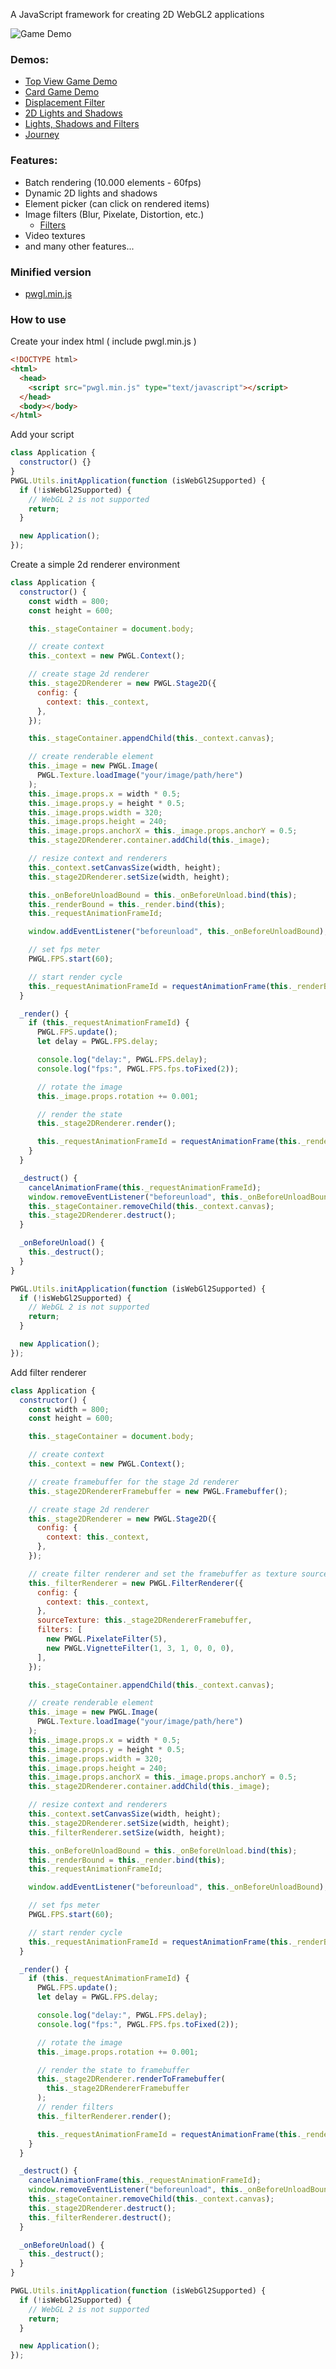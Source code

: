 A JavaScript framework for creating 2D WebGL2 applications

![Game Demo](https://github.com/asjs-dev/pwgl/blob/main/docs/assets/game.png?raw=true)

### Demos:

- [Top View Game Demo](https://asjs-dev.github.io/pwgl/example/shGameDemo.html)
- [Card Game Demo](https://asjs-dev.github.io/pwgl/example/cardGameDemo.html)
- [Displacement Filter](https://asjs-dev.github.io/pwgl/example/rainDropsDemo.html)
- [2D Lights and Shadows](https://asjs-dev.github.io/pwgl/example/lightDemo.html)
- [Lights, Shadows and Filters](https://asjs-dev.github.io/pwgl/example/boatDemo.html)
- [Journey](https://asjs-dev.github.io/pwgl/example/journeyDemo.html)

### Features:

- Batch rendering (10.000 elements - 60fps)
- Dynamic 2D lights and shadows
- Element picker (can click on rendered items)
- Image filters (Blur, Pixelate, Distortion, etc.)
  - [Filters](https://github.com/asjs-dev/pwgl/blob/main/src/filters)
- Video textures
- and many other features...

### Minified version

- [pwgl.min.js](https://github.com/asjs-dev/pwgl/blob/main/dist/pwgl.min.js)

### How to use

Create your index html ( include pwgl.min.js )

```html
<!DOCTYPE html>
<html>
  <head>
    <script src="pwgl.min.js" type="text/javascript"></script>
  </head>
  <body></body>
</html>
```

Add your script

```javascript
class Application {
  constructor() {}
}
PWGL.Utils.initApplication(function (isWebGl2Supported) {
  if (!isWebGl2Supported) {
    // WebGL 2 is not supported
    return;
  }

  new Application();
});
```

Create a simple 2d renderer environment

```javascript
class Application {
  constructor() {
    const width = 800;
    const height = 600;

    this._stageContainer = document.body;

    // create context
    this._context = new PWGL.Context();

    // create stage 2d renderer
    this._stage2DRenderer = new PWGL.Stage2D({
      config: {
        context: this._context,
      },
    });

    this._stageContainer.appendChild(this._context.canvas);

    // create renderable element
    this._image = new PWGL.Image(
      PWGL.Texture.loadImage("your/image/path/here")
    );
    this._image.props.x = width * 0.5;
    this._image.props.y = height * 0.5;
    this._image.props.width = 320;
    this._image.props.height = 240;
    this._image.props.anchorX = this._image.props.anchorY = 0.5;
    this._stage2DRenderer.container.addChild(this._image);

    // resize context and renderers
    this._context.setCanvasSize(width, height);
    this._stage2DRenderer.setSize(width, height);

    this._onBeforeUnloadBound = this._onBeforeUnload.bind(this);
    this._renderBound = this._render.bind(this);
    this._requestAnimationFrameId;

    window.addEventListener("beforeunload", this._onBeforeUnloadBound);

    // set fps meter
    PWGL.FPS.start(60);

    // start render cycle
    this._requestAnimationFrameId = requestAnimationFrame(this._renderBound);
  }

  _render() {
    if (this._requestAnimationFrameId) {
      PWGL.FPS.update();
      let delay = PWGL.FPS.delay;

      console.log("delay:", PWGL.FPS.delay);
      console.log("fps:", PWGL.FPS.fps.toFixed(2));

      // rotate the image
      this._image.props.rotation += 0.001;

      // render the state
      this._stage2DRenderer.render();

      this._requestAnimationFrameId = requestAnimationFrame(this._renderBound);
    }
  }

  _destruct() {
    cancelAnimationFrame(this._requestAnimationFrameId);
    window.removeEventListener("beforeunload", this._onBeforeUnloadBound);
    this._stageContainer.removeChild(this._context.canvas);
    this._stage2DRenderer.destruct();
  }

  _onBeforeUnload() {
    this._destruct();
  }
}

PWGL.Utils.initApplication(function (isWebGl2Supported) {
  if (!isWebGl2Supported) {
    // WebGL 2 is not supported
    return;
  }

  new Application();
});
```

Add filter renderer

```javascript
class Application {
  constructor() {
    const width = 800;
    const height = 600;

    this._stageContainer = document.body;

    // create context
    this._context = new PWGL.Context();

    // create framebuffer for the stage 2d renderer
    this._stage2DRendererFramebuffer = new PWGL.Framebuffer();

    // create stage 2d renderer
    this._stage2DRenderer = new PWGL.Stage2D({
      config: {
        context: this._context,
      },
    });

    // create filter renderer and set the framebuffer as texture source
    this._filterRenderer = new PWGL.FilterRenderer({
      config: {
        context: this._context,
      },
      sourceTexture: this._stage2DRendererFramebuffer,
      filters: [
        new PWGL.PixelateFilter(5),
        new PWGL.VignetteFilter(1, 3, 1, 0, 0, 0),
      ],
    });

    this._stageContainer.appendChild(this._context.canvas);

    // create renderable element
    this._image = new PWGL.Image(
      PWGL.Texture.loadImage("your/image/path/here")
    );
    this._image.props.x = width * 0.5;
    this._image.props.y = height * 0.5;
    this._image.props.width = 320;
    this._image.props.height = 240;
    this._image.props.anchorX = this._image.props.anchorY = 0.5;
    this._stage2DRenderer.container.addChild(this._image);

    // resize context and renderers
    this._context.setCanvasSize(width, height);
    this._stage2DRenderer.setSize(width, height);
    this._filterRenderer.setSize(width, height);

    this._onBeforeUnloadBound = this._onBeforeUnload.bind(this);
    this._renderBound = this._render.bind(this);
    this._requestAnimationFrameId;

    window.addEventListener("beforeunload", this._onBeforeUnloadBound);

    // set fps meter
    PWGL.FPS.start(60);

    // start render cycle
    this._requestAnimationFrameId = requestAnimationFrame(this._renderBound);
  }

  _render() {
    if (this._requestAnimationFrameId) {
      PWGL.FPS.update();
      let delay = PWGL.FPS.delay;

      console.log("delay:", PWGL.FPS.delay);
      console.log("fps:", PWGL.FPS.fps.toFixed(2));

      // rotate the image
      this._image.props.rotation += 0.001;

      // render the state to framebuffer
      this._stage2DRenderer.renderToFramebuffer(
        this._stage2DRendererFramebuffer
      );
      // render filters
      this._filterRenderer.render();

      this._requestAnimationFrameId = requestAnimationFrame(this._renderBound);
    }
  }

  _destruct() {
    cancelAnimationFrame(this._requestAnimationFrameId);
    window.removeEventListener("beforeunload", this._onBeforeUnloadBound);
    this._stageContainer.removeChild(this._context.canvas);
    this._stage2DRenderer.destruct();
    this._filterRenderer.destruct();
  }

  _onBeforeUnload() {
    this._destruct();
  }
}

PWGL.Utils.initApplication(function (isWebGl2Supported) {
  if (!isWebGl2Supported) {
    // WebGL 2 is not supported
    return;
  }

  new Application();
});
```
